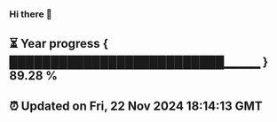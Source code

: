 ### Hi there 👋
⏳ Year progress { ██████████████████████████▁▁▁▁ } 89.28 %
---
⏰ Updated on Fri, 22 Nov 2024 18:14:13 GMT
---
